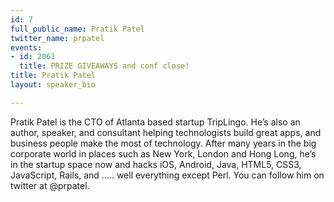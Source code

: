 ```yaml
---
id: 7
full_public_name: Pratik Patel
twitter_name: prpatel
events:
- id: 2061
  title: PRIZE GIVEAWAYS and conf close!
title: Pratik Patel
layout: speaker_bio

---
```

Pratik Patel is the CTO of Atlanta based startup TripLingo. He’s also an author, speaker, and consultant helping technologists build great apps, and business people make the most of technology. After many years in the big corporate world in places such as New York, London and Hong Long, he’s in the startup space now and hacks iOS, Android, Java, HTML5, CSS3, JavaScript, Rails, and ..... well everything except Perl. You can follow him on twitter at @prpatel.